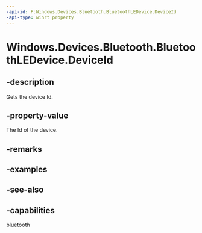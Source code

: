 ----api-id: P:Windows.Devices.Bluetooth.BluetoothLEDevice.DeviceId
-api-type: winrt property
---<!-- Property syntaxpublic string DeviceId { get; }--># Windows.Devices.Bluetooth.BluetoothLEDevice.DeviceId## -descriptionGets the device Id.## -property-valueThe Id of the device.## -remarks## -examples## -see-also## -capabilitiesbluetooth
